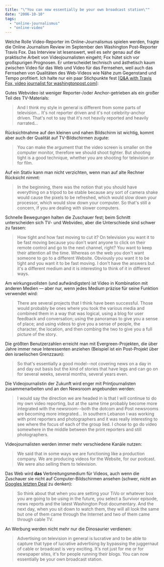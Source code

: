 ```yaml
---
title: "\"You can now essentially be your own broadcast station\""
date: "2006-10-10"
tags: 
  - "online-journalismus"
  - "online-video"
---
```


Welche Rolle Video-Reporter im Online-Journalismus spielen werden, fragte die Online Journalism Review im September den Washington Post-Reporter Travis Fox. Das Interview ist lesenswert, weil es sehr genau auf die praktische Arbeit von Videojournalisten eingeht; Fox hütet sich vor großspurigen Prognosen. Er unterscheidet technisch und ästhetisch kaum zwischen Video für das Web und Video für das Fernsehen, weil auch das Fernsehen von Qualitäten des Web-Videos wie Nähe zum Gegenstand und Tempo profitiert. Ich halte nur ein paar Stichpunkte fest \[[Q&A with Travis Fox, video journalist for washingtonpost.com](http://www.ojr.org/ojr/stories/600916Junnarkar/ "Q&A with Travis Fox, video journalist for washingtonpost.com")\]:

Gutes Webvideo ist weniger Reporter-/oder Anchor-getrieben als ein großer Teil des TV-Materials:

> And I think my style in general is different from some parts of television... It's not reporter driven and it's not celebrity-anchor driven. That's not to say that it's not heavily reported and heavily narrated...

Rücksichtnahme auf den kleinen und nahen Bildschirm ist wichtig, kommt aber auch der Qualität auf TV-Bildschirmen zugute:

> You can make the argument that the video screen is smaller on the computer monitor, therefore we should shoot tighter. But shooting tight is a good technique, whether you are shooting for television or for film.

Auf ein Stativ kann man nicht verzichten, wenn man auf alte Rechner Rücksicht nimmt:

> In the beginning, there was the notion that you should have everything on a tripod to be stable because any sort of camera shake would cause the pixels to be refreshed, which would slow down your processor, which would slow down your computer. So that's still a concern, if you are dealing with slower computers.

Schnelle Bewegungen halten die Zuschauer fest; beim Schnitt unterscheiden sich TV- und Webvideo, aber die Unterschiede sind schwer zu fassen:

> How tight and how fast moving to cut it? On television you want it to be fast moving because you don't want anyone to click on their remote control and go to the next channel, right? You want to keep their attention all the time. Whereas on the web you don't want someone to go to a different Website. Obviously you want it to be tight and you want it to be fast moving. I don't have the answers but it's a different medium and it is interesting to think of it in different ways.

Am wirkungsvollsten (und aufwändigsten) ist Video in Kombination mit anderen Medien — aber nur, wenn jedes Medium präzise für seine Funktion verwendet wird:

> There are several projects that I think have been successful. Those would probably be ones where you took the various media and combined them in a way that was logical, using a blog for user feedback and conversation; using the panoramas to give you a sense of place; and using videos to give you a sense of people, the character, the location, and then combing the two to give you a full picture of the story.

Die größten Benutzerzahlen erreicht man mit Evergreen-Projekten, die über Jahre immer neue Interessenten anziehen (Beispiel ist ein Post-Projekt über den israelischen Grenzzaun):

> So that's essentially a good model--not covering news on a day in and day out basis but the kind of stories that have legs and can go on for several weeks, several months, several years even.

Die Videojournalistin der Zukunft wird enger mit Printjournalisten zusammenarbeiten und an den Newsroom angebunden werden:

> I would say the direction we are headed in is that I will continue to do my own video reporting, but at the same time probably become more integrated with the newsroom--both the dotcom and Post newsrooms are becoming more integrated... In southern Lebanon I was working with print reporters and photographers and it was really interesting to see where the focus of each of the group lied. I chose to go do video somewhere in the middle between the print reporters and still photographers.

Videojournalisten werden immer mehr verschiedene Kanäle nutzen:

> We said that in some ways we are functioning like a production company. We are producing videos for the Website, for our podcast. We were also selling them to television.

Das Web wird **das** Verbreitungsmedium für Videos, auch wenn die Zuschauer sie nicht auf Computer-Bildschirmen ansehen (schwer, nicht an [Googles letzten Deal](http://www.techcrunch.com/2006/10/09/google-has-acquired-youtube/) zu denken):

> So think about that when you are setting your TiVo or whatever box you are going to be using in the future, you select a Survivor episode, news reports and the latest Washington Post documentary. And the next day, when you sit down to watch them, they will all look the same but one of them came through the Internet and two of them came through cable TV.

An Werbung werden nicht mehr nur die Dinosaurier verdienen:

> Advertising on television in general is lucrative and to be able to capture that type of lucrative advertising by bypassing the juggernaut of cable or broadcast is very exciting. It's not just for me or for newspaper sites, it's for people running their blogs. You can now essentially be your own broadcast station.
